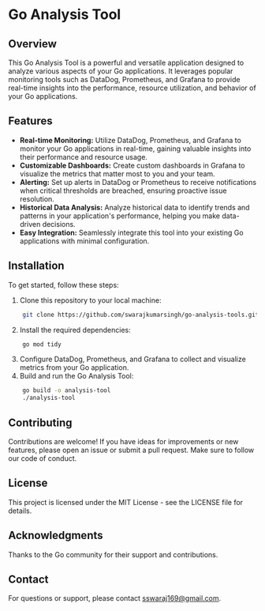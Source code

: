 # Go Analysis Tool

## Overview
This Go Analysis Tool is a powerful and versatile application designed to analyze various aspects of your Go applications. It leverages popular monitoring tools such as DataDog, Prometheus, and Grafana to provide real-time insights into the performance, resource utilization, and behavior of your Go applications.

## Features
- **Real-time Monitoring:** Utilize DataDog, Prometheus, and Grafana to monitor your Go applications in real-time, gaining valuable insights into their performance and resource usage.
- **Customizable Dashboards:** Create custom dashboards in Grafana to visualize the metrics that matter most to you and your team.
- **Alerting:** Set up alerts in DataDog or Prometheus to receive notifications when critical thresholds are breached, ensuring proactive issue resolution.
- **Historical Data Analysis:** Analyze historical data to identify trends and patterns in your application's performance, helping you make data-driven decisions.
- **Easy Integration:** Seamlessly integrate this tool into your existing Go applications with minimal configuration.

## Installation
To get started, follow these steps:

1. Clone this repository to your local machine:
```bash
    git clone https://github.com/swarajkumarsingh/go-analysis-tools.git
```
2. Install the required dependencies:
```bash
    go mod tidy
```
3. Configure DataDog, Prometheus, and Grafana to collect and visualize metrics from your Go application.
4. Build and run the Go Analysis Tool:
```bash
    go build -o analysis-tool
    ./analysis-tool
```

## Contributing
Contributions are welcome! If you have ideas for improvements or new features, please open an issue or submit a pull request. Make sure to follow our code of conduct.

## License
This project is licensed under the MIT License - see the LICENSE file for details.

## Acknowledgments
Thanks to the Go community for their support and contributions.

## Contact
For questions or support, please contact sswaraj169@gmail.com.